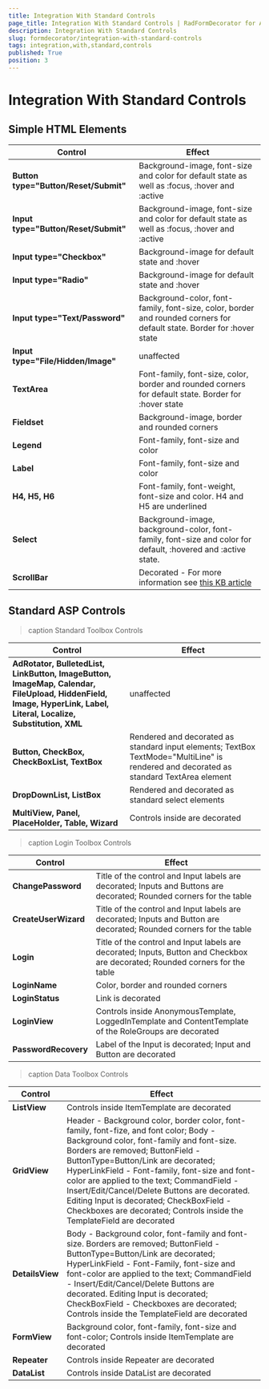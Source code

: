 ```yaml
---
title: Integration With Standard Controls
page_title: Integration With Standard Controls | RadFormDecorator for ASP.NET AJAX Documentation
description: Integration With Standard Controls
slug: formdecorator/integration-with-standard-controls
tags: integration,with,standard,controls
published: True
position: 3
---
```


# Integration With Standard Controls

## Simple HTML Elements

|  **Control**  |  **Effect**  |
| ------ | ------ |
| **Button type="Button/Reset/Submit"** |Background-image, font-size and color for default state as well as :focus, :hover and :active|
| **Input type="Button/Reset/Submit"** |Background-image, font-size and color for default state as well as :focus, :hover and :active|
| **Input type="Checkbox"** |Background-image for default state and :hover|
| **Input type="Radio"** |Background-image for default state and :hover|
| **Input type="Text/Password"** |Background-color, font-family, font-size, color, border and rounded corners for default state. Border for :hover state|
| **Input type="File/Hidden/Image"** |unaffected|
| **TextArea** |Font-family, font-size, color, border and rounded corners for default state. Border for :hover state|
| **Fieldset** |Background-image, border and rounded corners|
| **Legend** |Font-family, font-size and color|
| **Label** |Font-family, font-size and color|
| **H4, H5, H6** |Font-family, font-weight, font-size and color. H4 and H5 are underlined|
| **Select** |Background-image, background-color, font-family, font-size and color for default, :hovered and :active state.|
| **ScrollBar** |Decorated - For more information see [this KB article](https://www.telerik.com/support/kb/aspnet-ajax/formdecorator/styling-scrollbars.aspx)|

## Standard ASP Controls


>caption Standard Toolbox Controls

|  **Control**  |  **Effect**  |
| ------ | ------ |
| **AdRotator, BulletedList, LinkButton, ImageButton,**  **ImageMap, Calendar, FileUpload, HiddenField, Image,**  **HyperLink, Label, Literal, Localize, Substitution, XML** |unaffected|
| **Button, CheckBox, CheckBoxList, TextBox** | Rendered and decorated as standard input elements; TextBox TextMode="MultiLine" is rendered and decorated as standard TextArea element|
| **DropDownList, ListBox** |Rendered and decorated as standard select elements|
| **MultiView, Panel, PlaceHolder, Table, Wizard** |Controls inside are decorated|


>caption Login Toolbox Controls

|  **Control**  |  **Effect**  |
| ------ | ------ |
| **ChangePassword** | Title of the control and Input labels are decorated; Inputs and Buttons are decorated; Rounded corners for the table|
| **CreateUserWizard** | Title of the control and Input labels are decorated; Inputs and Button are decorated; Rounded corners for the table|
| **Login** | Title of the control and Input labels are decorated; Inputs, Button and Checkbox are decorated; Rounded corners for the table|
| **LoginName** |Color, border and rounded corners|
| **LoginStatus** |Link is decorated|
| **LoginView** |Controls inside AnonymousTemplate, LoggedInTemplate and ContentTemplate of the RoleGroups are decorated|
| **PasswordRecovery** | Label of the Input is decorated; Input and Button are decorated|

>caption Data Toolbox Controls

|  **Control**  |  **Effect**  |
| ------ | ------ |
| **ListView** |Controls inside ItemTemplate are decorated|
| **GridView** | Header - Background color, border color, font-family, font-fize, and font color; Body - Background color, font-family and font-size. Borders are removed; ButtonField - ButtonType=Button/Link are decorated; HyperLinkField - Font-family, font-size and font-color are applied to the text; CommandField - Insert/Edit/Cancel/Delete Buttons are decorated. Editing Input is decorated; CheckBoxField - Checkboxes are decorated; Controls inside the TemplateField are decorated|
| **DetailsView** | Body - Background color, font-family and font-size. Borders are removed; ButtonField - ButtonType=Button/Link are decorated; HyperLinkField - Font-Family, font-size and font-color are applied to the text; CommandField - Insert/Edit/Cancel/Delete Buttons are decorated. Editing Input is decorated; CheckBoxField - Checkboxes are decorated; Controls inside the TemplateField are decorated|
| **FormView** | Background color, font-family, font-size and font-color; Controls inside ItemTemplate are decorated|
| **Repeater** |Controls inside Repeater are decorated|
| **DataList** |Controls inside DataList are decorated|


